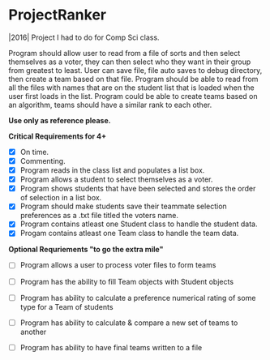 # ProjectRanker
|2016| Project I had to do for Comp Sci class.

Program should allow user to read from a file of sorts and then select themselves as a
voter, they can then select who they want in their group from greatest to least. User can save file, file auto saves to debug 
directory, then create a team based on that file. Program should be able to read from all the files with names that are on the 
student list that is loaded when the user first loads in the list. Program could be able to create teams based on an algorithm,
teams should have a similar rank to each other.

**Use only as reference please.**

**Critical Requirements for 4+** 
  - [x] On time.
  - [x] Commenting.
  - [x] Program reads in the class list and populates a list box.
  - [x] Program allows a student to select themselves as a voter.
  - [x] Program shows students that have been selected and stores the order of selection in a list box.
  - [x] Program should make students save their teammate selection preferences as a .txt file titled the voters name.
  - [x] Program contains atleast one Student class to handle the student data.
  - [x] Progam contains atleast one Team class to handle the team data.
  
**Optional Requriements "to go the extra mile"**
  - [ ] Program allows a user to process voter files to form teams
  - [ ] Program has the ability to fill Team objects with Student objects
  - [ ] Program has ability to calculate a preference numerical rating of some type for a Team of students
  - [ ] Program has ability to calculate & compare a new set of teams to another
  - [ ] Program has ability to have final teams written to a file
  
